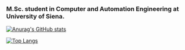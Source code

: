 ### M.Sc. student in Computer and Automation Engineering at University of Siena. 

<!-- Stats -->
[![Anurag's GitHub stats](https://github-readme-stats.vercel.app/api?username=mircomannino)](https://github.com/anuraghazra/github-readme-stats)

<!-- Top Languages -->
[![Top Langs](https://github-readme-stats.vercel.app/api/top-langs/?username=mircomannino)](https://github.com/anuraghazra/github-readme-stats)

<!--
**mircomannino/mircomannino** is a ✨ _special_ ✨ repository because its `README.md` (this file) appears on your GitHub profile.

Here are some ideas to get you started:

- 🔭 I’m currently working on ...
- 🌱 I’m currently learning ...
- 👯 I’m looking to collaborate on ...
- 🤔 I’m looking for help with ...
- 💬 Ask me about ...
- 📫 How to reach me: ...
- 😄 Pronouns: ...
- ⚡ Fun fact: ...
-->
